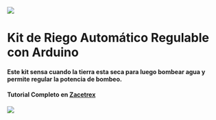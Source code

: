 ![](https://zacetrex.com/wp-content/uploads/2025/02/Zacetrex-Logo-vert-celeste2-scaled.webp)

#  Kit de Riego Automático Regulable con Arduino

#### Este kit sensa cuando la tierra esta seca para luego bombear agua y permite regular la potencia de bombeo.

#### Tutorial Completo en [Zacetrex](http://zacetrex.com)

![](https://zacetrex.com/wp-content/uploads/2025/03/Kit-de-Riego-Regulable.png)
